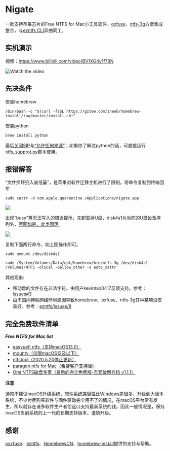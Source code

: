 # Nigate

一款支持苹果芯片的Free NTFS for Mac小工具软件。[oxfuse](https://osxfuse.github.io)、[ntfs-3g](https://github.com/osxfuse/osxfuse/wiki/NTFS-3G#installation)方案集成整合，与[ezntfs CLI](https://github.com/lezgomatt/ezntfs)异曲同工。

## 实机演示

视频：https://www.bilibili.com/video/BV1XG4y1f79N

![Watch the video](https://fastly.jsdelivr.net/gh/hoochanlon/free-mac-ntfs/shashin/example.png)

## 先决条件

安装homebrew

```shell
/bin/bash -c "$(curl -fsSL https://gitee.com/ineo6/homebrew-install/raw/master/install.sh)"
```

安装python

```shell
brew install python
```

最后[关闭SIP](https://www.pcbiji.com/212402.html)与[“允许任何来源”](https://jingyan.baidu.com/article/49ad8bce2f5cee1834d8faaa.html)；如果你了解过python的话，可直接运行[ntfs_supprot.py](helpdesk/ntfs_supprot.py)脚本使用。

## 报错解答

“文件损坏扔入废纸篓”，是苹果对软件迁移主机进行了限制，将命令复制到终端回车

```shell
sudo xattr -d com.apple.quarantine /Applications/nigate.app
```

![](https://fastly.jsdelivr.net/gh/hoochanlon/free-mac-ntfs/shashin/fileberak.png)


出现“busy”等无法写入的错误提示，先卸载掉U盘，disk4s1为当前的U盘设备序列名，[官网如是，此类同理](https://github.com/osxfuse/osxfuse/wiki/NTFS-3G)。

![](https://fastly.jsdelivr.net/gh/hoochanlon/free-mac-ntfs/shashin/umount-3g.png)

复制下面两行命令，如上图操作即可。

```shell
sudo umount /dev/disk4s1
```

```shell
sudo /System/Volumes/Data/opt/homebrew/bin/ntfs-3g /dev/disk4s1 /Volumes/NTFS -olocal -oallow_other -o auto_xattr
```

其他现象:

* 移动盘的文件存在非法字符。由用户kevintao0417反馈支持。参考：[issues#3](https://github.com/hoochanlon/Free-NTFS-for-Mac/issues/3#issuecomment-1375314466)
* 由于国内特殊网络环境原因导致homebrew、oxfuse、ntfs-3g其中某项没安装好。参考：[ezntfs/issues/8](https://github.com/lezgomatt/ezntfs/issues/8#issuecomment-1374428139)

<!--

***Error loading Python lib***

目前版本已解决；pyinstaller制作的程序受限于所在主机环境环境的问题，网上有说配置虚拟环境，但我还是在app程序内嵌入python源文件才搞定。

-->

## 完全免费软件清单

***Free NTFS for Mac list***

* [easyuefi ntfs（支持macOS13.0）](https://www.easyuefi.com/ntfs-for-mac/ntfs-for-mac.html)
* [mounty（仅限macOS12及以下）](https://mounty.app)
* [ntfstool（2020.5.20停止更新）](https://ntfstool.com)
* [paragon ntfs for Mac（希捷客户支持版）](https://www.seagate.com/cn/zh/support/software/paragon/#downloads)
* [Omi NTFS磁盘专家（最后的完全免费版-吾爱破解存档 v1.1.1）](https://www.52pojie.cn/thread-1513314-1-1.html)


 **注意**

 通常不建议macOS升级系统，[软件系统兼容性比Windows差很多](https://www.zhihu.com/question/21441309/answer/1660319199)，升级到大版本系统，不少付费购买软件与固件驱动完全用不了的情况，在macOS平台常有发生，所以就存在诸多软件生产者恰这口支持最新系统的钱。因此一般情况是，保持macOS当前系统的上一代的长期支持版本，谨慎升级。


 ## 感谢

[osxfuse](https://osxfuse.github.io)、[ezntfs](https://github.com/lezgomatt/ezntfs)、[HomebrewCN](https://gitee.com/cunkai/HomebrewCN/raw/master/Homebrew.sh)、[homebrew-install](https://gitee.com/ineo6/homebrew-install/raw/master/install.sh)提供的支持与帮助。
